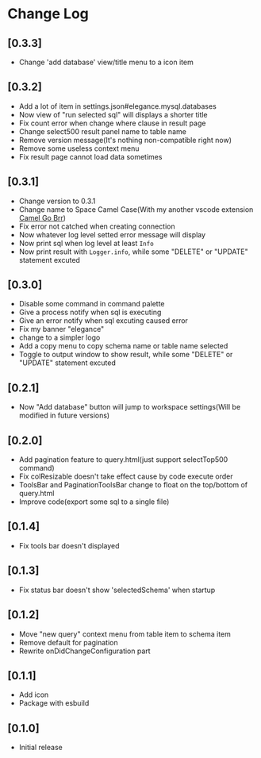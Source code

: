 # Change Log

## [0.3.3]

- Change 'add database' view/title menu to a icon item

## [0.3.2]

- Add a lot of item in settings.json#elegance.mysql.databases
- Now view of "run selected sql" will displays a shorter title
- Fix count error when change where clause in result page
- Change select500 result panel name to table name
- Remove version message(It's nothing non-compatible right now)
- Remove some useless context menu
- Fix result page cannot load data sometimes

## [0.3.1]

- Change version to 0.3.1
- Change name to Space Camel Case(With my another vscode extension [Camel Go Brr](https://marketplace.visualstudio.com/items?itemName=aethli.camelgobrr))
- Fix error not catched when creating connection
- Now whatever log level setted error message will display
- Now print sql when log level at least `Info`
- Now print result with `Logger.info`, while some "DELETE" or "UPDATE" statement excuted

## [0.3.0]

- Disable some command in command palette
- Give a process notify when sql is executing
- Give an error notify when sql excuting caused error
- Fix my banner "elegance"
- change to a simpler logo
- Add a copy menu to copy schema name or table name selected
- Toggle to output window to show result, while some "DELETE" or "UPDATE" statement excuted

## [0.2.1]

- Now "Add database" button will jump to workspace settings(Will be modified in future versions)

## [0.2.0]

- Add pagination feature to query.html(just support selectTop500 command)
- Fix colResizable doesn't take effect cause by code execute order
- ToolsBar and PaginationToolsBar change to float on the top/bottom of query.html
- Improve code(export some sql to a single file)

## [0.1.4]

- Fix tools bar doesn't displayed

## [0.1.3]

- Fix status bar doesn't show 'selectedSchema' when startup

## [0.1.2]

- Move "new query" context menu from table item to schema item
- Remove default for pagination
- Rewrite onDidChangeConfiguration part

## [0.1.1]

- Add icon
- Package with esbuild

## [0.1.0]

- Initial release
